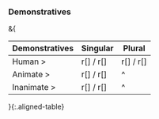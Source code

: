 ### Demonstratives

&{

| Demonstratives | Singular | Plural |
|----------------|----------|--------|
| Human >| r[<this-h>] / r[<that-h>] | r[<these>] / r[<those>] |
| Animate >| r[<this-a>] / r[<that-a>] |^                    |
| Inanimate >| r[<this-i>] / r[<that-i>] |^                  |

}{:.aligned-table}

